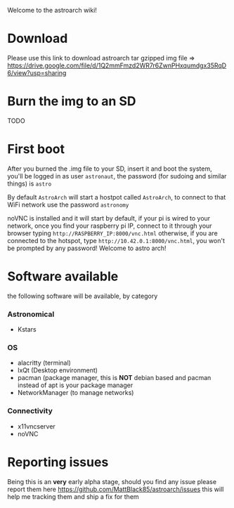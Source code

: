 Welcome to the astroarch wiki!

# Download
Please use this link to download astroarch tar gzipped img file => https://drive.google.com/file/d/1Q2mmFmzd2WR7r6ZwnPHxqumdgx35RqD6/view?usp=sharing

# Burn the img to an SD
TODO

# First boot
After you burned the .img file to your SD, insert it and boot the system, you'll be logged in as user `astronaut`, the password (for sudoing and similar things) is `astro`

By default `AstroArch` will start a hostpot called `AstroArch`, to connect to that WiFi network use the password `astronomy`

noVNC is installed and it will start by default, if your pi is wired to your network, once you find your raspberry pi IP, connect to it through your browser typing `http://RASPBERRY_IP:8000/vnc.html` otherwise, if you are connected to the hotspot, type `http://10.42.0.1:8000/vnc.html`, you won't be prompted by any password! Welcome to astro arch!


# Software available
the following software will be available, by category

### Astronomical
- Kstars

### OS
- alacritty (terminal)
- lxQt (Desktop environment)
- pacman (package manager, this is **NOT** debian based and pacman instead of apt is your package manager
- NetworkManager (to manage networks)

### Connectivity
- x11vncserver
- noVNC

# Reporting issues
Being this is an **very** early alpha stage, should you find any issue please report them here https://github.com/MattBlack85/astroarch/issues this will help me tracking them and ship a fix for them
